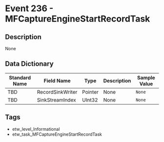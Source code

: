 # Event 236 - MFCaptureEngineStartRecordTask

## Description
None

## Data Dictionary
|Standard Name|Field Name|Type|Description|Sample Value|
|---|---|---|---|---|
|TBD|RecordSinkWriter|Pointer|None|`None`|
|TBD|SinkStreamIndex|UInt32|None|`None`|

## Tags
* etw_level_Informational
* etw_task_MFCaptureEngineStartRecordTask